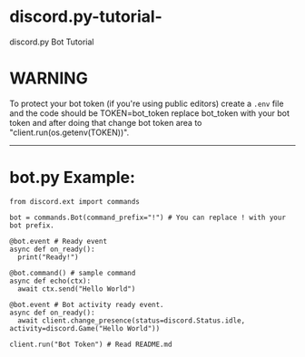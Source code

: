 # discord.py-tutorial-
discord.py Bot Tutorial


# WARNING
To protect your bot token (if you're using public editors) create a `.env` file and the code should be TOKEN=bot_token replace bot_token with your bot token and after doing that change bot token area to "client.run(os.getenv(TOKEN))".


----------------------------------------------------------------------------------------------------------------------------------------

# bot.py Example:

```import discord
from discord.ext import commands

bot = commands.Bot(command_prefix="!") # You can replace ! with your bot prefix.

@bot.event # Ready event
async def on_ready():
  print("Ready!")
  
@bot.command() # sample command
async def echo(ctx):
  await ctx.send("Hello World")
  
@bot.event # Bot activity ready event.
async def on_ready():
  await client.change_presence(status=discord.Status.idle, activity=discord.Game("Hello World"))

client.run("Bot Token") # Read README.md
